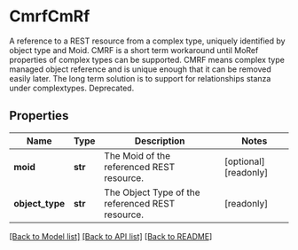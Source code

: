 # CmrfCmRf

A reference to a REST resource from a complex type, uniquely identified by object type and Moid. CMRF is a short term workaround until MoRef properties of complex types can be supported. CMRF means complex type managed object reference and is unique enough that it can be removed easily later. The long term solution is to support for relationships stanza under complextypes. Deprecated. 
## Properties
Name | Type | Description | Notes
------------ | ------------- | ------------- | -------------
**moid** | **str** | The Moid of the referenced REST resource.   | [optional] [readonly] 
**object_type** | **str** | The Object Type of the referenced REST resource.    | [readonly] 

[[Back to Model list]](../README.md#documentation-for-models) [[Back to API list]](../README.md#documentation-for-api-endpoints) [[Back to README]](../README.md)


